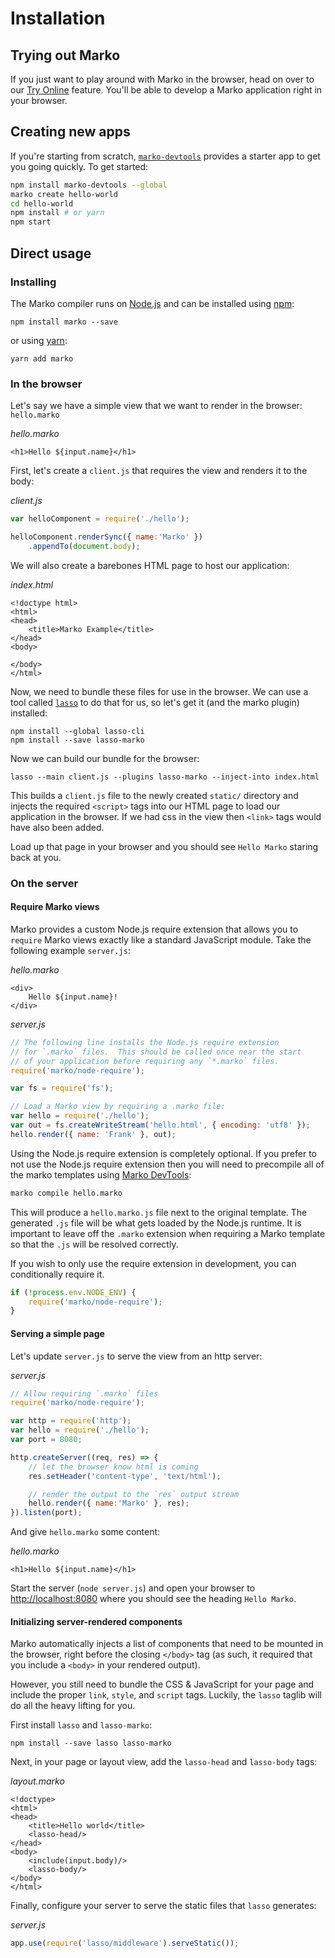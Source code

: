 # Installation

## Trying out Marko

If you just want to play around with Marko in the browser, head on over to our [Try Online](https://markojs.com/try-online) feature.  You'll be able to develop a Marko application right in your browser.

## Creating new apps

If you're starting from scratch, [`marko-devtools`](https://www.npmjs.com/package/marko-devtools) provides a starter app to
get you going quickly. To get started:

```bash
npm install marko-devtools --global
marko create hello-world
cd hello-world
npm install # or yarn
npm start
```

## Direct usage

### Installing

The Marko compiler runs on [Node.js](https://nodejs.org/) and can be installed using [npm](https://www.npmjs.com/package/marko/tutorial):

```
npm install marko --save
```

or using [yarn](https://yarnpkg.com):

```
yarn add marko
```

### In the browser

Let's say we have a simple view that we want to render in the browser: `hello.marko`

_hello.marko_
```marko
<h1>Hello ${input.name}</h1>
```

First, let's create a `client.js` that requires the view and renders it to the body:

_client.js_
```js
var helloComponent = require('./hello');

helloComponent.renderSync({ name:'Marko' })
    .appendTo(document.body);
```

We will also create a barebones HTML page to host our application:

_index.html_
```
<!doctype html>
<html>
<head>
    <title>Marko Example</title>
</head>
<body>

</body>
</html>
```

Now, we need to bundle these files for use in the browser.  We can use a tool called [`lasso`](https://github.com/lasso-js/lasso) to do that for us, so let's get it (and the marko plugin) installed:

```
npm install --global lasso-cli
npm install --save lasso-marko
```

Now we can build our bundle for the browser:

```
lasso --main client.js --plugins lasso-marko --inject-into index.html
```

This builds a `client.js` file to the newly created `static/` directory and injects the required `<script>` tags into our HTML page to load our application in the browser.  If we had css in the view then `<link>` tags would have also been added.

Load up that page in your browser and you should see `Hello Marko` staring back at you.

### On the server

#### Require Marko views

Marko provides a custom Node.js require extension that allows you to `require` Marko views exactly like a standard JavaScript module. Take the following example `server.js`:

_hello.marko_
```marko
<div>
    Hello ${input.name}!
</div>
```

_server.js_
```js
// The following line installs the Node.js require extension
// for `.marko` files.  This should be called once near the start
// of your application before requiring any `*.marko` files.
require('marko/node-require');

var fs = require('fs');

// Load a Marko view by requiring a .marko file:
var hello = require('./hello');
var out = fs.createWriteStream('hello.html', { encoding: 'utf8' });
hello.render({ name: 'Frank' }, out);
```

Using the Node.js require extension is completely optional. If you prefer to not use the Node.js require extension then you will need to precompile all of the marko templates using [Marko DevTools](https://github.com/marko-js/marko-devtools):


```bash
marko compile hello.marko
```

This will produce a `hello.marko.js` file next to the original template. The generated `.js` file will be what gets loaded by the Node.js runtime. It is important to leave off the `.marko` extension when requiring a Marko template so that the `.js` will be resolved correctly.

If you wish to only use the require extension in development, you can conditionally require it.
```js
if (!process.env.NODE_ENV) {
    require('marko/node-require');
}
```

#### Serving a simple page

Let's update `server.js` to serve the view from an http server:

_server.js_
```js
// Allow requiring `.marko` files
require('marko/node-require');

var http = require('http');
var hello = require('./hello');
var port = 8080;

http.createServer((req, res) => {
    // let the browser know html is coming
    res.setHeader('content-type', 'text/html');

    // render the output to the `res` output stream
    hello.render({ name:'Marko' }, res);
}).listen(port);
```

And give `hello.marko` some content:

_hello.marko_
```marko
<h1>Hello ${input.name}</h1>
```

Start the server (`node server.js`) and open your browser to [http://localhost:8080](http://localhost:8080) where you should see the heading `Hello Marko`.

#### Initializing server-rendered components

Marko automatically injects a list of components that need to be mounted in the browser, right before the closing `</body>` tag (as such, it required that you include a `<body>` in your rendered output).  

However, you still need to bundle the CSS & JavaScript for your page and include the proper `link`, `style`, and `script` tags.  Luckily, the `lasso` taglib will do all the heavy lifting for you.

First install `lasso` and `lasso-marko`:

```
npm install --save lasso lasso-marko
```

Next, in your page or layout view, add the `lasso-head` and `lasso-body` tags:

_layout.marko_
```marko
<!doctype>
<html>
<head>
    <title>Hello world</title>
    <lasso-head/>
</head>
<body>
    <include(input.body)/>
    <lasso-body/>
</body>
</html>
```

Finally, configure your server to serve the static files that `lasso` generates:

_server.js_
```js
app.use(require('lasso/middleware').serveStatic());
```
